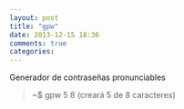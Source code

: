 ```yaml
---
layout: post
title: "gpw"
date: 2013-12-15 18:36
comments: true
categories: 
---
```

Generador de contraseñas pronunciables

>~$ gpw 5 8  (creará 5 de 8 caracteres)

